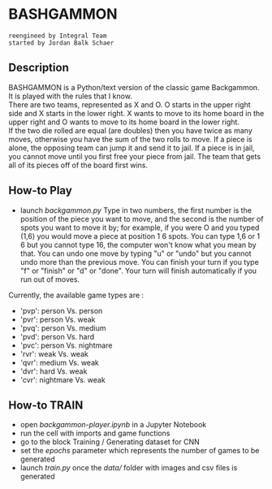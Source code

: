 
# BASHGAMMON
	reengineed by Integral Team
	started by Jordan Balk Schaer
	
## Description

BASHGAMMON is a Python/text version of the classic game Backgammon.  It is played with the rules that I know.  
There are two teams, represented as X and O.  O starts in the upper right side and X starts in the lower right.  X wants to move to its home board in the upper right and O wants to move to its home board in the lower right.  
If the two die rolled are equal (are doubles) then you have twice as many moves, otherwise you have the sum of the two rolls to move.
If a piece is alone, the opposing team can jump it and send it to jail.  If a piece is in jail, you cannot move until you first free your piece from jail.
The team that gets all of its pieces off of the board first wins.

## How-to Play
- launch _backgammon.py_
Type in two numbers, the first number is the position of the piece you want to move, and the second is the number of spots you want to move it by; for example, if you were O and you typed (1,6) you would move a piece at position 1 6 spots.
You can type 1,6 or 1 6 but you cannot type 16, the computer won't know what you mean by that.
You can undo one move by typing "u" or "undo" but you cannot undo more than the previous move.
You can finish your turn if you type "f" or "finish" or "d" or "done".  Your turn will finish automatically if you run out of moves.

Currently, the available game types are :
- 'pvp': person Vs. person 
- 'pvr': person Vs. weak
- 'pvq': person Vs. medium  
- 'pvd': person Vs. hard 
- 'pvc': person Vs. nightmare 
- 'rvr': weak Vs. weak 
- 'qvr': medium Vs. weak 
- 'dvr': hard Vs. weak 
- 'cvr': nightmare Vs. weak 

## How-to TRAIN
- open _backgammon-player.ipynb_ in a Jupyter Notebook
- run the cell with imports and game functions
- go to the block Training /  Generating dataset for CNN
- set the _epochs_ parameter which represents the number of games to be generated
- launch _train.py_ once the _data/_ folder with images and csv files is generated

